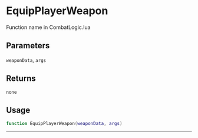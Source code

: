 # EquipPlayerWeapon
Function name in CombatLogic.lua
## Parameters
`weaponData`, `args`
## Returns
`none`
## Usage
```lua
function EquipPlayerWeapon(weaponData, args)
```
---
